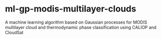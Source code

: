 # ml-gp-modis-multilayer-clouds
A machine learning algorithm based on Gaussian processes  for MODIS multilayer cloud and thermodynamic phase  classification using CALIOP and CloudSat
